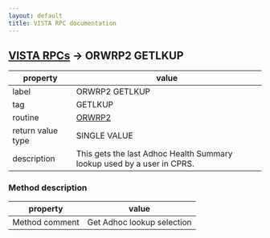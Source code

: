 ```yaml
---
layout: default
title: VISTA RPC documentation
---
```




## [VISTA RPCs](TableOfContent.md) &#8594; ORWRP2 GETLKUP 

 property | value 
--- | --- 
 label | ORWRP2 GETLKUP
 tag | GETLKUP
 routine | [ORWRP2](http://code.osehra.org/dox/Routine_ORWRP2_source.html)
 return value type | SINGLE VALUE
 description | This gets the last Adhoc Health Summary lookup used by a user in CPRS.


### Method description

 property | value 
--- | --- 
 Method comment | Get Adhoc lookup selection